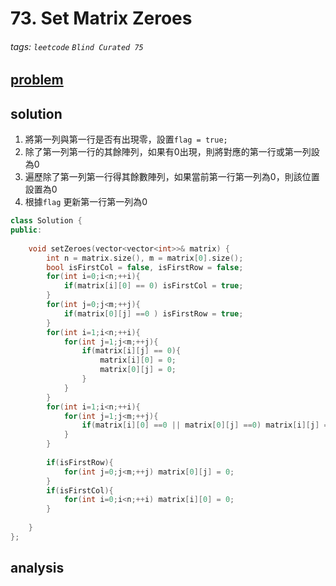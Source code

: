 # 73. Set Matrix Zeroes
###### tags: `leetcode`  `Blind Curated 75`

## [problem](https://leetcode.com/problems/set-matrix-zeroes/)

## solution 

1. 將第一列與第一行是否有出現零，設置`flag = true;`
2. 除了第一列第一行的其餘陣列，如果有0出現，則將對應的第一行或第一列設為0
3. 遍歷除了第一列第一行得其餘數陣列，如果當前第一行第一列為0，則該位置設置為0
4. 根據`flag` 更新第一行第一列為0


```c++
class Solution {
public:
    
    void setZeroes(vector<vector<int>>& matrix) {
        int n = matrix.size(), m = matrix[0].size();
        bool isFirstCol = false, isFirstRow = false;
        for(int i=0;i<n;++i){
            if(matrix[i][0] == 0) isFirstCol = true;
        }
        for(int j=0;j<m;++j){
            if(matrix[0][j] ==0 ) isFirstRow = true;
        }
        for(int i=1;i<n;++i){
            for(int j=1;j<m;++j){
                if(matrix[i][j] == 0){
                    matrix[i][0] = 0;
                    matrix[0][j] = 0;
                }
            }
        }
        for(int i=1;i<n;++i){
            for(int j=1;j<m;++j){
                if(matrix[i][0] ==0 || matrix[0][j] ==0) matrix[i][j] = 0;
            }
        }
        
        if(isFirstRow){
            for(int j=0;j<m;++j) matrix[0][j] = 0;
        }
        if(isFirstCol){
            for(int i=0;i<n;++i) matrix[i][0] = 0;
        }
        
    }
};
```
## analysis

